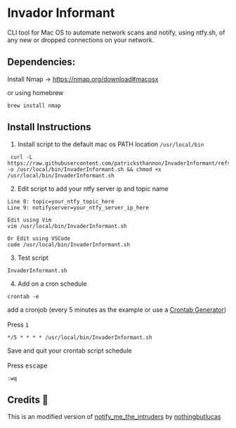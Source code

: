 # Invador Informant

CLI tool for Mac OS to automate network scans and notify, using ntfy.sh, of any new or dropped connections on your network.  

## Dependencies:

Install Nmap -> https://nmap.org/download#macosx

or using homebrew

```
brew install nmap 
```

## Install Instructions 
1. Install script to the default mac os PATH location `/usr/local/bin`
```
 curl -L https://raw.githubusercontent.com/patricksthannon/InvaderInformant/refs/heads/main/InvaderInformant.sh -o /usr/local/bin/InvaderInformant.sh && chmod +x /usr/local/bin/InvaderInformant.sh
```

2. Edit script to add your ntfy server ip and topic name

`Line 8: topic=your_ntfy_topic_here` <br>
`Line 9: notifyserver=your_ntfy_server_ip_here`

```
Edit using Vim
vim /usr/local/bin/InvaderInformant.sh

Or Edit using VSCode
code /usr/local/bin/InvaderInformant.sh
```
3. Test script

```
InvaderInformant.sh
```

4. Add on a cron schedule

```
crontab -e 
```
add a cronjob 
(every 5 minutes as the example or use a [Crontab Generator](https://crontab.guru/))
<br><br>
Press <kbd>i</kbd>

```
*/5 * * * * /usr/local/bin/InvaderInformant.sh
```
Save and quit your crontab script schedule <br><br>
Press <kbd>escape</kbd> 
```
:wq
```

## Credits :raised_hands:

This is an modified version of [notify_me_the_intruders](https://github.com/nothingbutlucas/notify_me_the_intruders) by [nothingbutlucas](https://github.com/nothingbutlucas)
